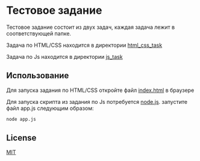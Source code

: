 # Тестовое задание

Тестовое задание состоит из двух задач, каждая задача лежит в соответствующей папке. 

Задача по HTML/CSS находится в директории [html_css_task](https://github.com/hadeji33/frontend-developer-test-tasks/tree/master/html_css_task)

Задача по Js находится в директории [js_task](https://github.com/hadeji33/frontend-developer-test-tasks/tree/master/js_task)

## Использование

Для запуска задания по HTML/CSS откройте файл [index.html](https://github.com/hadeji33/frontend-developer-test-tasks/blob/master/html_css_task/index.html) в браузере

Для запуска скрипта из задания по Js потребуется [node.js](https://nodejs.org/ru/). запустите файл app.js следующим образом:

```bash
node app.js
```

## License
[MIT](https://choosealicense.com/licenses/mit/)